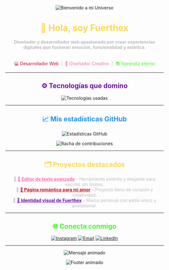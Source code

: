 <!-- README personal para perfil GitHub - Estilo FUERTHEX Mejorado -->

<p align="center">
  <img src="https://capsule-render.vercel.app/api?type=waving&color=000000,6A0DAD,FF69B4,C40F22&height=200&section=header&text=Bienvenido%20a%20mi%20Universo&fontColor=ffffff&fontSize=45&animation=fadeIn" alt="Bienvenido a mi Universo" />
</p>

<h1 align="center" style="color:#FFD651;">
  🦊 Hola, soy Fuerthex
</h1>

<p align="center" style="color:#bbbbbb; max-width: 700px; margin: auto;">
  <strong>Diseñador y desarrollador web apasionado por crear experiencias digitales que fusionan emoción, funcionalidad y estética.</strong><br /><br /><br />
  <span style="color:#C40F22;">💻 Desarrollador Web</span> &nbsp;|&nbsp; 
  <span style="color:#FF69B4;">🎨 Diseñador Creativo</span> &nbsp;|&nbsp; 
  <span style="color:#39FF14;">📚 Aprendiz eterno</span>
</p>

---

<h2 align="center" style="color:#6A0DAD;">⚙️ Tecnologías que domino</h2>

<p align="center">
  <img src="https://skillicons.dev/icons?i=html,css,js,react,tailwind,py,cpp,vscode,figma" alt="Tecnologías usadas" />
</p>

---

<h2 align="center" style="color:#1E90FF;">📈 Mis estadísticas GitHub</h2>

<p align="center">
  <img src="https://github-readme-stats.vercel.app/api?username=tu-usuario&show_icons=true&theme=midnight-purple&hide_border=true&title_color=FF69B4&icon_color=FFD651" alt="Estadísticas GitHub" />
</p>

<p align="center">
  <img src="https://github-readme-streak-stats.herokuapp.com/?user=tu-usuario&theme=tokyonight&hide_border=true&ring=C40F22&fire=FF69B4" alt="Racha de contribuciones" />
</p>

---

<h2 align="center" style="color:#FFD651;">🗂 Proyectos destacados</h2>

<ul align="center" style="list-style: none; padding: 0; max-width: 700px; margin: auto; color:#bbbbbb;">
  <li>🔸 <a href="https://github.com/tu-usuario/editor-fuerthex" style="color:#FF69B4;" target="_blank" rel="noopener noreferrer"><strong>📝 Editor de texto avanzado</strong></a> - Herramienta potente y elegante para escribir sin límites.</li>
  <li>🔸 <a href="https://github.com/tu-usuario/amor-para-siempre" style="color:#C40F22;" target="_blank" rel="noopener noreferrer"><strong>💖 Página romántica para mi amor</strong></a> - Proyecto lleno de corazón y creatividad.</li>
  <li>🔸 <a href="https://github.com/tu-usuario/fuerthex" style="color:#6A0DAD;" target="_blank" rel="noopener noreferrer"><strong>🦊 Identidad visual de Fuerthex</strong></a> - Marca personal con estilo único y profesional.</li>
</ul>

---

<h2 align="center" style="color:#39FF14;">🌐 Conecta conmigo</h2>

<p align="center">
  <a href="https://www.instagram.com/tu_usuario" target="_blank" rel="noopener noreferrer"><img src="https://img.shields.io/badge/Instagram-%23FF69B4.svg?style=for-the-badge&logo=instagram&logoColor=white" alt="Instagram" /></a>
  <a href="mailto:tuemail@gmail.com"><img src="https://img.shields.io/badge/Gmail-%23C40F22.svg?style=for-the-badge&logo=gmail&logoColor=white" alt="Email" /></a>
  <a href="https://www.linkedin.com/in/tu_usuario" target="_blank" rel="noopener noreferrer"><img src="https://img.shields.io/badge/LinkedIn-%231E90FF.svg?style=for-the-badge&logo=linkedin&logoColor=white" alt="LinkedIn" /></a>
</p>

---

<p align="center">
  <img src="https://readme-typing-svg.herokuapp.com?font=Fira+Code&size=22&pause=1000&color=FFD651&center=true&vCenter=true&multiline=true&width=600&lines=⚡+Construyendo+algo+grande...;🦊+Siguiendo+el+camino+del+Zorro...;💖+Codificando+con+pasión+y+propósito." alt="Mensaje animado" />
</p>

<p align="center">
  <img src="https://capsule-render.vercel.app/api?type=waving&color=000000,C40F22,6A0DAD,FF69B4&height=150&section=footer" alt="Footer animado" />
</p>
